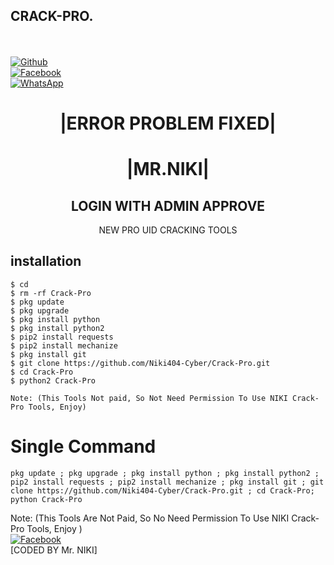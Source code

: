 ## CRACK-PRO.
<b></b> </br> <br>[![Github](https://img.shields.io/badge/Github-Niki404-Cyber-dimgray?style=flat-square&logo=github)](https://github.com/Niki404-Cyber)<br> [![Facebook](https://img.shields.io/badge/Facebook-Mr.NIKI-blue?style=flat-square&logo=facebook)](https://www.facebook.com/NIKI.CYBER404.OFFICIALS)<br> [![WhatsApp](https://img.shields.io/badge/WhatsApp-Mr.NIKI-blue?style=flat-square&logo=WhatsApp)](https://chat.whatsapp.com/IulgtTY1ao6HeowtyCFEGJ)


<h1 align="center"> |ERROR PROBLEM FIXED| </h1>

<h1 align="center"> |MR.NIKI|</h1>

<h2 align="center"> LOGIN WITH ADMIN APPROVE </h2>

<p align="center">
     NEW PRO UID CRACKING TOOLS
</p>


## <b>installation</b>

```
$ cd
$ rm -rf Crack-Pro
$ pkg update
$ pkg upgrade
$ pkg install python
$ pkg install python2
$ pip2 install requests
$ pip2 install mechanize
$ pkg install git
$ git clone https://github.com/Niki404-Cyber/Crack-Pro.git
$ cd Crack-Pro
$ python2 Crack-Pro

Note: (This Tools Not paid, So Not Need Permission To Use NIKI Crack-Pro Tools, Enjoy)
```

# Single Command 

```
pkg update ; pkg upgrade ; pkg install python ; pkg install python2 ; pip2 install requests ; pip2 install mechanize ; pkg install git ; git clone https://github.com/Niki404-Cyber/Crack-Pro.git ; cd Crack-Pro; python Crack-Pro
```
 
 Note: (This Tools Are Not Paid, So No Need Permission To Use NIKI Crack-Pro Tools, Enjoy )</br>
 [![Facebook](https://img.shields.io/badge/Facebook-Mr.NIKI-blue?style=flat-square&logo=facebook)](https://www.facebook.com/NIKI.CYBER404.OFFICERS)</br>
 [CODED BY Mr. NIKI]
